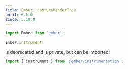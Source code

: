 ```yaml
---
title: Ember._captureRenderTree 
until: 6.0.0
since: 5.10.0
---
```


```js
import Ember from 'ember';

Ember.instrument;
```

is deprecated and is private, but can be imported:
```js
import { instrument } from '@ember/instrumentation';
```
